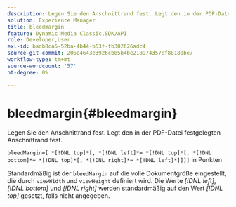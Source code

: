 ```yaml
---
description: Legen Sie den Anschnittrand fest. Legt den in der PDF-Datei festgelegten Anschnittrand fest.
solution: Experience Manager
title: bleedmargin
feature: Dynamic Media Classic,SDK/API
role: Developer,User
exl-id: badb8ca5-52ba-4b44-b53f-fb302626adc4
source-git-commit: 206e4643e3926cb85b4be2189743578f88180be7
workflow-type: tm+mt
source-wordcount: '57'
ht-degree: 0%

---
```


# bleedmargin{#bleedmargin}

Legen Sie den Anschnittrand fest. Legt den in der PDF-Datei festgelegten Anschnittrand fest.

`bleedMargin=[ *[!DNL top]*[, *[!DNL left]*= *[!DNL top]*[, *[!DNL bottom]*= *[!DNL top]*[, *[!DNL right]*= *[!DNL left]*]]]]` in Punkten

Standardmäßig ist der `bleedMargin` auf die volle Dokumentgröße eingestellt, die durch `viewWidth` und `viewHeight` definiert wird. Die Werte *[!DNL left]*, *[!DNL bottom]* und *[!DNL right]* werden standardmäßig auf den Wert *[!DNL top]* gesetzt, falls nicht angegeben.
